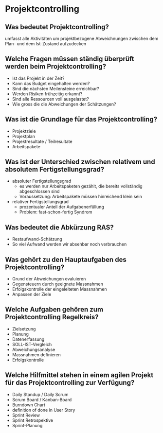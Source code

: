 # Projektcontrolling

## Was bedeutet Projektcontrolling?
umfasst alle Aktivitäten um projektbezogene Abweichnungen 
zwischen dem Plan- und dem Ist-Zustand aufzudecken

## Welche Fragen müssen ständig überprüft werden beim Projektcontrolling?
* Ist das Projekt in der Zeit?
* Kann das Budget eingehalten werden?
* Sind die nächsten Meilensteine erreichbar?
* Werden Risiken frühzeitig erkannt?
* Sind alle Ressourcen voll ausgelastet?
* Wie gross die die Abweichungen der Schätzungen?

## Was ist die Grundlage für das Projektcontrolling?
* Projektziele
* Projektplan
* Projektresultate / Teilresultate
* Arbeitspakete

## Was ist der Unterschied zwischen relativem und absolutem Fertigstellungsgrad?
* absoluter Fertigstellungsgrad
    * es werden nur Arbeitspaketen gezählt, die bereits vollständig abgeschlossen sind
    * Voraussetzung: Arbeitspakete müssen hinreichend klein sein
* relativer Fertigstellungsgrad
    * prozentualer Anteil der Aufgabenerfüllung
    * Problem: fast-schon-fertig Syndrom

## Was bedeutet die Abkürzung RAS?
* Restaufwand-Schätzung
* So viel Aufwand werden wir absehbar noch verbrauchen

## Was gehört zu den Hauptaufgaben des Projektcontrolling?
* Grund der Abweichungen evaluieren
* Gegensteuern durch geeignete Massnahmen
* Erfolgskontrolle der eingeleiteten Massnahmen
* Anpassen der Ziele

## Welche Aufgaben gehören zum Projektcontrolling Regelkreis?
* Zielsetzung
* Planung
* Datenerfassung
* SOLL-IST-Vergleich
* Abweichungsanalyse
* Massnahmen definieren
* Erfolgskontrolle

## Welche Hilfmittel stehen in einem agilen Projekt für das Projektcontrolling zur Verfügung?
* Daily Standup / Daily Scrum
* Scrum Board / Kanban-Board
* Burndown Chart
* definition of done in User Story
* Sprint Review
* Sprint Retrospektive
* Sprint-Planung

